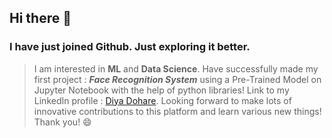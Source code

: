 ## Hi there 👋

<!--
**DD102K/DD102K** is a ✨ _special_ ✨ repository because its `README.md` (this file) appears on your GitHub profile.

Here are some ideas to get you started:

- 🔭 I’m currently working on ...
- 🌱 I’m currently learning ...
- 👯 I’m looking to collaborate on ...
- 🤔 I’m looking for help with ...
- 💬 Ask me about ...
- 📫 How to reach me: ...
- 😄 Pronouns: ...
- ⚡ Fun fact: ...
-->
### I have just joined Github. Just exploring it better. 
>I am interested in **ML** and **Data Science**. 
>Have successfully made my first project : ***Face Recognition System*** using a Pre-Trained Model on Jupyter Notebook with the help of python libraries!
Link to my LinkedIn profile :
[Diya Dohare](https://www.linkedin.com/in/diya-dohare-b0ab41174/).
Looking forward to make lots of innovative contributions to this platform and learn various new things! Thank you! :smile:
